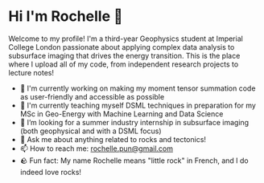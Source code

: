 # Hi I'm Rochelle 👋

Welcome to my profile! I'm a third-year Geophysics student at Imperial College London passionate about applying complex data analysis to subsurface imaging that drives the energy transition. This is the place where I upload all of my code, from independent research projects to lecture notes!

- 🔭 I'm currently working on making my moment tensor summation code as user-friendly and accessible as possible
- 🌱 I'm currently teaching myself DSML techniques in preparation for my MSc in Geo-Energy with Machine Learning and Data Science
- 👯 I’m looking for a summer industry internship in subsurface imaging (both geophysical and with a DSML focus)
- 💬 Ask me about anything related to rocks and tectonics!
- 📫 How to reach me: rochelle.pun@gmail.com
- 🪨 Fun fact: My name Rochelle means "little rock" in French, and I do indeed love rocks!
